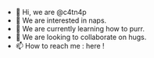 - 👋 Hi, we are @c4tn4p
- 👀 We are interested in naps.
- 🌱 We are currently learning how to purr.
- 💞️ We are looking to collaborate on hugs.
- 📫 How to reach me : here !

<!---
c4tn4p/c4tn4p is a ✨ special ✨ repository because its `README.md` (this file) appears on your GitHub profile.
You can click the Preview link to take a look at your changes.
--->
